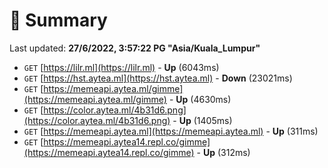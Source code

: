# 📖 Summary
Last updated: **27/6/2022, 3:57:22 PG "Asia/Kuala_Lumpur"**

- `GET` [https://lilr.ml](https://lilr.ml) - **Up** (6043ms)
- `GET` [https://hst.aytea.ml](https://hst.aytea.ml) - **Down** (23021ms)
- `GET` [https://memeapi.aytea.ml/gimme](https://memeapi.aytea.ml/gimme) - **Up** (4630ms)
- `GET` [https://color.aytea.ml/4b31d6.png](https://color.aytea.ml/4b31d6.png) - **Up** (1405ms)
- `GET` [https://memeapi.aytea.ml](https://memeapi.aytea.ml) - **Up** (311ms)
- `GET` [https://memeapi.aytea14.repl.co/gimme](https://memeapi.aytea14.repl.co/gimme) - **Up** (312ms)
